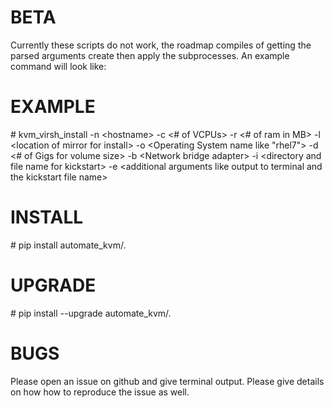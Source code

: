 # BETA

Currently these scripts do not work, the roadmap compiles of getting the parsed arguments create then apply the subprocesses. An example command will look like:

# EXAMPLE

\#  kvm_virsh_install -n \<hostname> -c \<# of VCPUs> -r \<# of ram in MB> -l \<location of mirror for install> -o \<Operating System name like "rhel7"> -d \<# of Gigs for volume size> -b \<Network bridge adapter> -i \<directory and file name for kickstart> -e \<additional arguments like output to terminal and the kickstart file name>

# INSTALL

\# pip install automate_kvm/.


# UPGRADE

\# pip install --upgrade automate_kvm/.


# BUGS

Please open an issue on github and give terminal output. Please give details on how how to reproduce the issue as well.

